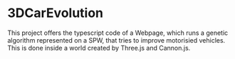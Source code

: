 # 3DCarEvolution
This project offers the typescript code of a Webpage, which runs a genetic algorithm represented on a SPW, that tries to improve motorisied vehicles.
This is done inside a world created by Three.js and Cannon.js.
